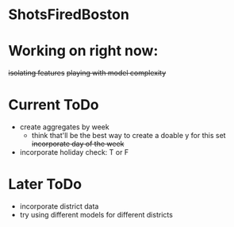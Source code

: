 # ShotsFiredBoston

# Working on right now:
~~isolating features~~
~~playing with model complexity~~

# Current ToDo
- create aggregates by week
    - think that'll be the best way to create a doable y for this set
~~incorporate day of the week~~
- incorporate holiday check: T or F

# Later ToDo
- incorporate district data
- try using different models for different districts